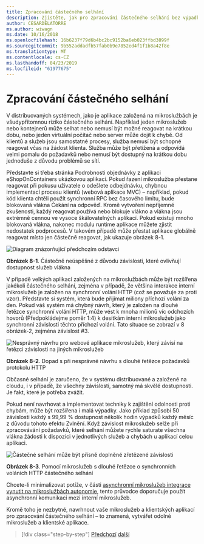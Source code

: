 ```yaml
---
title: Zpracování částečného selhání
description: Zjistěte, jak pro zpracování částečného selhání bez výpadku. Mikroslužby nemusí být plně funkční, ale stále může být schopen provádět některé užitečné práce.
author: CESARDELATORRE
ms.author: wiwagn
ms.date: 10/16/2018
ms.openlocfilehash: 16b6237f79d6b4bc2bc9152ba6eb023ffbd3899f
ms.sourcegitcommit: 9b552addadfb57fab0b9e7852ed4f1f1b8a42f8e
ms.translationtype: MT
ms.contentlocale: cs-CZ
ms.lasthandoff: 04/23/2019
ms.locfileid: "61977675"
---
```

# <a name="handle-partial-failure"></a>Zpracování částečného selhání

V distribuovaných systémech, jako je aplikace založená na mikroslužbách je všudypřítomnou riziko částečného selhání. Například jeden mikroslužeb nebo kontejnerů může selhat nebo nemusí být možné reagovat na krátkou dobu, nebo jeden virtuální počítač nebo server může dojít k chybě. Od klientů a služeb jsou samostatné procesy, služba nemusí být schopné reagovat včas na žádost klienta. Služba může být přetížená a odpovídá velmi pomalu do požadavků nebo nemusí být dostupný na krátkou dobu jednoduše z důvodu problémů se sítí.

Představte si třeba stránka Podrobnosti objednávky z aplikaci eShopOnContainers ukázkovou aplikaci. Pokud řazení mikroslužba přestane reagovat při pokusu uživatele o odešlete odbejdnávku, chybnou implementací procesu klientů (webová aplikace MVC) – například, pokud kód klienta chtěli použít synchronní RPC bez časového limitu, bude blokovaná vlákna Čekání na odpověď. Kromě vytvoření nepříjemné zkušenosti, každý reagovat používá nebo blokuje vlákno a vlákna jsou extrémně cennou ve vysoce škálovatelných aplikací. Pokud existují mnoho blokovaná vlákna, nakonec modulu runtime aplikace můžete zjistit nedostatek podprocesů. V takovém případě může přestat aplikace globálně reagovat místo jen částečně reagovat, jak ukazuje obrázek 8-1.

![Diagram znázorňující předchozím odstavci](./media/image1.png)

**Obrázek 8-1**. Částečně neúspěšné z důvodu závislosti, které ovlivňují dostupnost služeb vlákna

V případě velkých aplikací založených na mikroslužbách může být rozšířena jakékoli částečného selhání, zejména v případě, že většina interakce interní mikroslužeb je založen na synchronní volání HTTP (což se považuje za proti vzor). Představte si systém, která bude přijímat miliony příchozí volání za den. Pokud váš systém má chybný návrh, který je založen na dlouhé řetězce synchronní volání HTTP, může vést k mnoha milionů víc odchozích hovorů (Předpokládejme poměr 1:4) k desítkám interní mikroslužeb jako synchronní závislosti těchto příchozí volání. Tato situace se zobrazí v 8 obrázek-2, zejména závislost \#3.

![Nesprávný návrhu pro webové aplikace mikroslužeb, který závisí na řetězci závislosti na jiných mikroslužeb](./media/image2.png)

**Obrázek 8-2**. Dopad s při nesprávné návrhu s dlouhé řetězce požadavků protokolu HTTP

Občasné selhání je zaručeno, že v systému distribuované a založené na cloudu, i v případě, že všechny závislosti, samotný má skvělé dostupnosti. Je fakt, které je potřeba zvážit.

Pokud není navrhovat a implementovat techniky k zajištění odolnosti proti chybám, může být rozšířena i malá výpadky. Jako příklad způsobí 50 závislosti každý s 99,99 % dostupnost několik hodin výpadků každý měsíc z důvodu tohoto efektu Zvlnění. Když závislost mikroslužeb selže při zpracovávání požadavků, které selhání můžete rychle saturate všechna vlákna žádosti k dispozici v jednotlivých služeb a chybách u aplikací celou aplikaci.

![Částečné selhání může být přísně doplněné zřetězené závislosti](./media/image3.png)

**Obrázek 8-3**. Pomocí mikroslužeb s dlouhé řetězce o synchronních voláních HTTP částečného selhání

Chcete-li minimalizovat potíže, v části [asynchronní mikroslužeb integrace vynutit na mikroslužbách autonomie](../architect-microservice-container-applications/communication-in-microservice-architecture.md#asynchronous-microservice-integration-enforces-microservices-autonomy), tento průvodce doporučuje použít asynchronní komunikaci mezi interní mikroslužeb.

Kromě toho je nezbytné, navrhnout vaše mikroslužeb a klientských aplikací pro zpracování částečného selhání – to znamená, vytvářet odolné mikroslužeb a klientské aplikace.

>[!div class="step-by-step"]
>[Předchozí](index.md)
>[další](partial-failure-strategies.md)